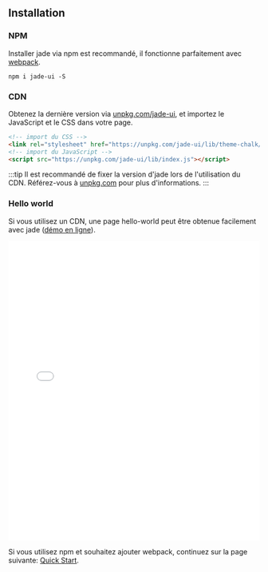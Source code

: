 ## Installation

### NPM

Installer jade via npm est recommandé, il fonctionne parfaitement avec [webpack](https://webpack.js.org/).

```shell
npm i jade-ui -S
```

### CDN

Obtenez la dernière version via [unpkg.com/jade-ui](https://unpkg.com/jade-ui/), et importez le JavaScript et le CSS dans votre page.

```html
<!-- import du CSS -->
<link rel="stylesheet" href="https://unpkg.com/jade-ui/lib/theme-chalk/index.css">
<!-- import du JavaScript -->
<script src="https://unpkg.com/jade-ui/lib/index.js"></script>
```

:::tip
Il est recommandé de fixer la version d'jade lors de l'utilisation du CDN. Référez-vous à  [unpkg.com](https://unpkg.com) pour plus d'informations.
:::

### Hello world

Si vous utilisez un CDN, une page hello-world peut être obtenue facilement avec jade ([démo en ligne](https://jsfiddle.net/hzfpyvg6/14/)).

<iframe width="100%" height="600" src="//jsfiddle.net/hzfpyvg6/1213/embedded/html,result/" allowpaymentrequest allowfullscreen="allowfullscreen" frameborder="0"></iframe>

Si vous utilisez npm et souhaitez ajouter webpack, continuez sur la page suivante: [Quick Start](/#/fr-FR/component/quickstart).
